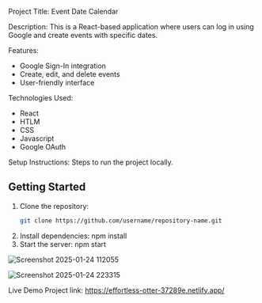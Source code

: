 Project Title:  Event Date Calendar

Description: This is a React-based application where users can log in using Google and create events with specific dates.

Features:
- Google Sign-In integration
- Create, edit, and delete events
- User-friendly interface

Technologies Used:
- React
- HTLM
- CSS
- Javascript
- Google OAuth

Setup Instructions: Steps to run the project locally.
## Getting Started
1. Clone the repository:
   ```bash
   git clone https://github.com/username/repository-name.git
2. Install dependencies:   npm install
3. Start the server:    npm start


![Screenshot 2025-01-24 112055](https://github.com/user-attachments/assets/053025f1-35f2-446b-a543-ce713469b632)

![Screenshot 2025-01-24 223315](https://github.com/user-attachments/assets/3efab565-ad5a-438c-80f9-191a6e44e7be)

Live Demo Project link: https://effortless-otter-37289e.netlify.app/


